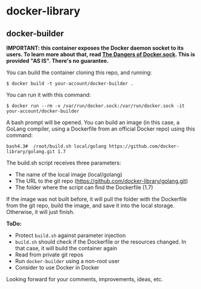 # docker-library

## docker-builder

**IMPORTANT: this container exposes the Docker daemon socket to its users. To learn more about that, read [The Dangers of Docker.sock](https://raesene.github.io/blog/2016/03/06/The-Dangers-Of-Docker.sock/). This is provided "AS IS". There's no guarantee.**

You can build the container cloning this repo, and running:

    $ docker build -t your-account/docker-builder .

You can run it with this command:

    $ docker run --rm -v /var/run/docker.sock:/var/run/docker.sock -it your-account/docker-builder

A bash prompt will be opened. You can build an image (in this case, a GoLang compiler, using a Dockerfile from an official Docker repo) using this command:

    bash4.3#  /root/build.sh local/golang https://github.com/docker-library/golang.git 1.7

The build.sh script receives three parameters:
- The name of the local image (local/golang)
- The URL to the git repo (https://github.com/docker-library/golang.git)
- The folder where the script can find the Dockerfile (1.7)

If the image was not built before, it will pull the folder with the Dockerfile from the git repo, build the image, and save it into the local storage. Otherwise, it will just finish.

**ToDo:**
- Protect `build.sh` against parameter injection 
- `build.sh` should check if the Dockerfile or the resources changed. In that case, it will build the container again
- Read from private git repos
- Run `docker-builder` using a non-root user
- Consider to use Docker in Docker

Looking forward for your comments, improvements, ideas, etc.
